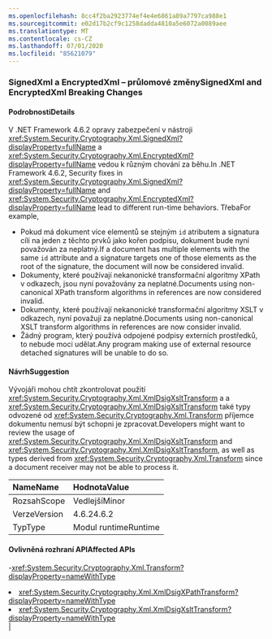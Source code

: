 ```yaml
---
ms.openlocfilehash: 8cc4f2ba2923774ef4e4e6861a89a7797ca988e1
ms.sourcegitcommit: e02d17b2cf9c1258dadda4810a5e6072a0089aee
ms.translationtype: MT
ms.contentlocale: cs-CZ
ms.lasthandoff: 07/01/2020
ms.locfileid: "85621079"
---
```

### <a name="signedxml-and-encryptedxml-breaking-changes"></a><span data-ttu-id="80276-101">SignedXml a EncryptedXml – průlomové změny</span><span class="sxs-lookup"><span data-stu-id="80276-101">SignedXml and EncryptedXml Breaking Changes</span></span>

#### <a name="details"></a><span data-ttu-id="80276-102">Podrobnosti</span><span class="sxs-lookup"><span data-stu-id="80276-102">Details</span></span>

<span data-ttu-id="80276-103">V .NET Framework 4.6.2 opravy zabezpečení v nástroji <xref:System.Security.Cryptography.Xml.SignedXml?displayProperty=fullName> a <xref:System.Security.Cryptography.Xml.EncryptedXml?displayProperty=fullName> vedou k různým chování za běhu.</span><span class="sxs-lookup"><span data-stu-id="80276-103">In .NET Framework 4.6.2, Security fixes in <xref:System.Security.Cryptography.Xml.SignedXml?displayProperty=fullName> and <xref:System.Security.Cryptography.Xml.EncryptedXml?displayProperty=fullName> lead to different run-time behaviors.</span></span> <span data-ttu-id="80276-104">Třeba</span><span class="sxs-lookup"><span data-stu-id="80276-104">For example,</span></span><ul><li><span data-ttu-id="80276-105">Pokud má dokument více elementů se stejným <code>id</code> atributem a signatura cílí na jeden z těchto prvků jako kořen podpisu, dokument bude nyní považován za neplatný.</span><span class="sxs-lookup"><span data-stu-id="80276-105">If a document has multiple elements with the same <code>id</code> attribute and a signature targets one of those elements as the root of the signature, the document will now be considered invalid.</span></span></li><li><span data-ttu-id="80276-106">Dokumenty, které používají nekanonické transformační algoritmy XPath v odkazech, jsou nyní považovány za neplatné.</span><span class="sxs-lookup"><span data-stu-id="80276-106">Documents using non-canonical XPath transform algorithms in references are now considered invalid.</span></span></li><li><span data-ttu-id="80276-107">Dokumenty, které používají nekanonické transformační algoritmy XSLT v odkazech, nyní považují za neplatné.</span><span class="sxs-lookup"><span data-stu-id="80276-107">Documents using non-canonical XSLT transform algorithms in references are now consider invalid.</span></span></li><li><span data-ttu-id="80276-108">Žádný program, který používá odpojené podpisy externích prostředků, to nebude moci udělat.</span><span class="sxs-lookup"><span data-stu-id="80276-108">Any program making use of external resource detached signatures will be unable to do so.</span></span></li></ul>

#### <a name="suggestion"></a><span data-ttu-id="80276-109">Návrh</span><span class="sxs-lookup"><span data-stu-id="80276-109">Suggestion</span></span>

<span data-ttu-id="80276-110">Vývojáři mohou chtít zkontrolovat použití <xref:System.Security.Cryptography.Xml.XmlDsigXsltTransform> a a <xref:System.Security.Cryptography.Xml.XmlDsigXsltTransform> také typy odvozené od <xref:System.Security.Cryptography.Xml.Transform> příjemce dokumentu nemusí být schopni je zpracovat.</span><span class="sxs-lookup"><span data-stu-id="80276-110">Developers might want to review the usage of <xref:System.Security.Cryptography.Xml.XmlDsigXsltTransform> and <xref:System.Security.Cryptography.Xml.XmlDsigXsltTransform>, as well as types derived from <xref:System.Security.Cryptography.Xml.Transform> since a document receiver may not be able to process it.</span></span>

| <span data-ttu-id="80276-111">Name</span><span class="sxs-lookup"><span data-stu-id="80276-111">Name</span></span>    | <span data-ttu-id="80276-112">Hodnota</span><span class="sxs-lookup"><span data-stu-id="80276-112">Value</span></span>       |
|:--------|:------------|
| <span data-ttu-id="80276-113">Rozsah</span><span class="sxs-lookup"><span data-stu-id="80276-113">Scope</span></span>   |<span data-ttu-id="80276-114">Vedlejší</span><span class="sxs-lookup"><span data-stu-id="80276-114">Minor</span></span>|
|<span data-ttu-id="80276-115">Verze</span><span class="sxs-lookup"><span data-stu-id="80276-115">Version</span></span>|<span data-ttu-id="80276-116">4.6.2</span><span class="sxs-lookup"><span data-stu-id="80276-116">4.6.2</span></span>|
|<span data-ttu-id="80276-117">Typ</span><span class="sxs-lookup"><span data-stu-id="80276-117">Type</span></span>|<span data-ttu-id="80276-118">Modul runtime</span><span class="sxs-lookup"><span data-stu-id="80276-118">Runtime</span></span>

#### <a name="affected-apis"></a><span data-ttu-id="80276-119">Ovlivněná rozhraní API</span><span class="sxs-lookup"><span data-stu-id="80276-119">Affected APIs</span></span>

-<xref:System.Security.Cryptography.Xml.Transform?displayProperty=nameWithType></li><li><xref:System.Security.Cryptography.Xml.XmlDsigXPathTransform?displayProperty=nameWithType></li><li><xref:System.Security.Cryptography.Xml.XmlDsigXsltTransform?displayProperty=nameWithType></li></ul>|
